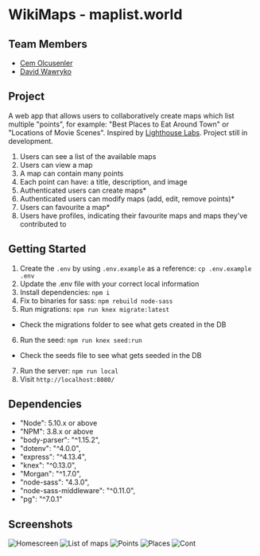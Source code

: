 # WikiMaps - maplist.world

## Team Members
- [Cem Olcusenler](https://github.com/mcemolcusenler)
- [David Wawryko](https://github.com/digitalfabric92)

## Project

A web app that allows users to collaboratively create maps which list multiple "points", for example: "Best Places to Eat Around Town" or "Locations of Movie Scenes". Inspired by [Lighthouse Labs](https://github.com/lighthouse-labs). Project still in development.
1. Users can see a list of the available maps
2. Users can view a map
3. A map can contain many points
4. Each point can have: a title, description, and image
5. Authenticated users can create maps*  
6. Authenticated users can modify maps (add, edit, remove points)*
7. Users can favourite a map*
8. Users have profiles, indicating their favourite maps and maps they've contributed to
## Getting Started

1. Create the `.env` by using `.env.example` as a reference: `cp .env.example .env`
2. Update the .env file with your correct local information
3. Install dependencies: `npm i`
4. Fix to binaries for sass: `npm rebuild node-sass`
5. Run migrations: `npm run knex migrate:latest`
  - Check the migrations folder to see what gets created in the DB
6. Run the seed: `npm run knex seed:run`
  - Check the seeds file to see what gets seeded in the DB
7. Run the server: `npm run local`
8. Visit `http://localhost:8080/`

## Dependencies

- "Node": 5.10.x or above
- "NPM": 3.8.x or above
- "body-parser": "^1.15.2",
- "dotenv": "^4.0.0",
- "express": "^4.13.4",
- "knex": "^0.13.0",
- "Morgan": "^1.7.0",
- "node-sass": "4.3.0",
- "node-sass-middleware": "^0.11.0",
- "pg": "^7.0.1"

 ## Screenshots
 
 ![Homescreen](https://github.com/digitalfabric92/maplist/blob/master/public/images/maplist_world_mapname.png)
 ![List of maps](https://github.com/digitalfabric92/maplist/blob/master/public/images/maplist_world_maplist.png)
 ![Points](https://github.com/digitalfabric92/maplist/blob/master/public/images/maplist_world_infowindow.png)
 ![Places](https://github.com/digitalfabric92/maplist/blob/master/public/images/maplist_world_places.png)
 ![Cont](https://github.com/digitalfabric92/maplist/blob/master/public/images/maplist_world_cont.png)
